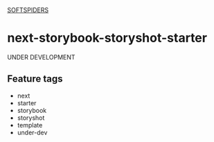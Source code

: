 [SOFTSPIDERS](https://github.com/softspiders/softspiders)

# next-storybook-storyshot-starter

UNDER DEVELOPMENT

## Feature tags

- next
- starter
- storybook
- storyshot
- template
- under-dev
